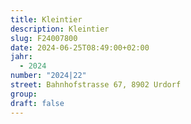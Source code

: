 ```yaml
---
title: Kleintier
description: Kleintier
slug: F24007800
date: 2024-06-25T08:49:00+02:00
jahr:
  - 2024
number: "2024|22"
street: Bahnhofstrasse 67, 8902 Urdorf
group:
draft: false
---
```

